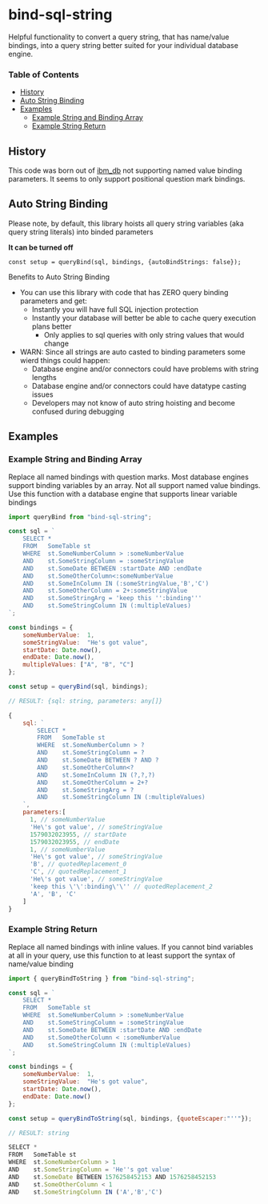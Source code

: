 # bind-sql-string

Helpful functionality to convert a query string, that has name/value bindings, into a query string better suited for your individual database engine.

### Table of Contents
- [History](#history)
- [Auto String Binding](#auto-string-binding)
- [Examples](#examples)
    - [Example String and Binding Array](#example-string-and-binding-array)
    - [Example String Return](#example-string-return)

## History
This code was born out of [ibm_db](https://www.npmjs.com/package/ibm_db) not supporting named value binding parameters. It seems to only support positional question mark bindings.

## Auto String Binding
Please note, by default, this library hoists all query string variables (aka query string literals) into binded parameters

**It can be turned off**
```
const setup = queryBind(sql, bindings, {autoBindStrings: false});
```

Benefits to Auto String Binding
- You can use this library with code that has ZERO query binding parameters and get:
    - Instantly you will have full SQL injection protection
    - Instantly your database will better be able to cache query execution plans better
        - Only applies to sql queries with only string values that would change
- WARN: Since all strings are auto casted to binding parameters some wierd things could happen:
    - Database engine and/or connectors could have problems with string lengths
    - Database engine and/or connectors could have datatype casting issues
    - Developers may not know of auto string hoisting and become confused during debugging


## Examples

### Example String and Binding Array

Replace all named bindings with question marks. Most database engines support binding variables by an array. Not all support named value bindings. Use this function with a database engine that supports linear variable bindings

```js
import queryBind from "bind-sql-string";

const sql = `
    SELECT *
    FROM   SomeTable st
    WHERE  st.SomeNumberColumn > :someNumberValue
    AND    st.SomeStringColumn = :someStringValue
    AND    st.SomeDate BETWEEN :startDate AND :endDate 
    AND    st.SomeOtherColumn<:someNumberValue
    AND    st.SomeInColumn IN (:someStringValue,'B','C')
    AND    st.SomeOtherColumn = 2+:someStringValue
    AND    st.SomeStringArg = 'keep this '':binding'''
    AND    st.SomeStringColumn IN (:multipleValues)
`;

const bindings = {
    someNumberValue:  1,
    someStringValue:  "He's got value",
    startDate: Date.now(),
    endDate: Date.now(),
    multipleValues: ["A", "B", "C"]
};

const setup = queryBind(sql, bindings);

// RESULT: {sql: string, parameters: any[]}

{
    sql: `
        SELECT *
        FROM   SomeTable st
        WHERE  st.SomeNumberColumn > ?
        AND    st.SomeStringColumn = ?
        AND    st.SomeDate BETWEEN ? AND ? 
        AND    st.SomeOtherColumn<?
        AND    st.SomeInColumn IN (?,?,?)
        AND    st.SomeOtherColumn = 2+?
        AND    st.SomeStringArg = ?
        AND    st.SomeStringColumn IN (:multipleValues)
    `,
    parameters:[
      1, // someNumberValue
      'He\'s got value', // someStringValue
      1579032023955, // startDate
      1579032023955, // endDate
      1, // someNumberValue
      'He\'s got value', // someStringValue
      'B', // quotedReplacement_0
      'C', // quotedReplacement_1
      'He\'s got value', // someStringValue
      'keep this \'\':binding\'\'' // quotedReplacement_2
      'A', 'B', 'C'
    ]
}
```

### Example String Return

Replace all named bindings with inline values. If you cannot bind variables at all in your query, use this function to at least support the syntax of name/value binding

```js
import { queryBindToString } from "bind-sql-string";

const sql = `
    SELECT *
    FROM   SomeTable st
    WHERE  st.SomeNumberColumn > :someNumberValue
    AND    st.SomeStringColumn = :someStringValue
    AND    st.SomeDate BETWEEN :startDate AND :endDate
    AND    st.SomeOtherColumn < :someNumberValue
    AND    st.SomeStringColumn IN (:multipleValues)
`;

const bindings = {
    someNumberValue:  1,
    someStringValue:  "He's got value",
    startDate: Date.now(),
    endDate: Date.now()
};

const setup = queryBindToString(sql, bindings, {quoteEscaper:"''"});

// RESULT: string

SELECT *
FROM   SomeTable st
WHERE  st.SomeNumberColumn > 1
AND    st.SomeStringColumn = 'He''s got value'
AND    st.SomeDate BETWEEN 1576258452153 AND 1576258452153
AND    st.SomeOtherColumn < 1 
AND    st.SomeStringColumn IN ('A','B','C')
```
